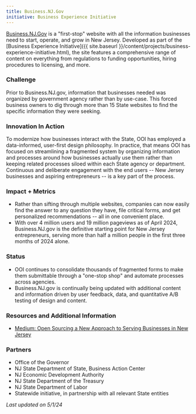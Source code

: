 ```yaml
---
title: Business.NJ.Gov
initiative: Business Experience Initiative
---
```


[Business.NJ.Gov](https://business.nj.gov/) is a "first-stop" website with all the information businesses need to start, operate, and grow in New Jersey. Developed as part of the [Business Experience Initiative]({{ site.baseurl }}/content/projects/business-experience-initiative.html), the site features a comprehensive range of content on everything from regulations to funding opportunities, hiring procedures to licensing, and more.

### Challenge

Prior to Business.NJ.gov, information that businesses needed was organized by government agency rather than by use-case. This forced business owners to dig through more than 15 State websites to find the specific information they were seeking.

### Innovation In Action

To modernize how businesses interact with the State, OOI has employed a data-informed, user-first design philosophy. In practice, that means OOI has focused on streamlining a fragmented system by organizing information and processes around how businesses actually use them rather than keeping related processes siloed within each State agency or department. Continuous and deliberate engagement with the end users -- New Jersey businesses and aspiring entrepreneurs -- is a key part of the process.

### Impact + Metrics

-   Rather than sifting through multiple websites, companies can now easily find the answer to any question they have, file critical forms, and get personalized recommendations -- all in one convenient place.
-   With over 4 million users and 19 million pageviews as of April 2024, Business.NJ.gov is the definitive starting point for New Jersey entrepreneurs, serving more than half a million people in the first three months of 2024 alone.

### Status

-   OOI continues to consolidate thousands of fragmented forms to make them submittable through a "one-stop shop" and automate processes across agencies.
-   Business.NJ.gov is continually being updated with additional content and information driven by user feedback, data, and quantitative A/B testing of design and content.

### Resources and Additional Information

-   [Medium: Open Sourcing a New Approach to Serving Businesses in New Jersey](https://medium.com/njinnovation/open-sourcing-a-new-approach-to-serving-businesses-in-new-jersey-849f42c6c13)

### Partners

-   Office of the Governor
-   NJ State Department of State, Business Action Center
-   NJ Economic Development Authority
-   NJ State Department of the Treasury
-   NJ State Department of Labor
-   Statewide initiative, in partnership with all relevant State entities

*Last updated on 5/1/24*
